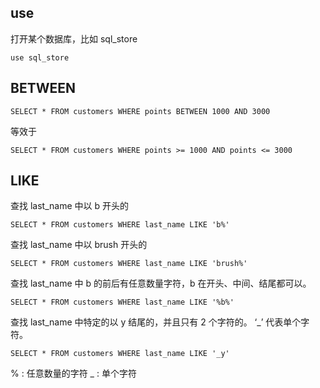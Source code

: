 
## use
打开某个数据库，比如 sql_store
```mysql
use sql_store
```

## BETWEEN
```mysql
SELECT * FROM customers WHERE points BETWEEN 1000 AND 3000
```
等效于
```mysql
SELECT * FROM customers WHERE points >= 1000 AND points <= 3000
```

## LIKE
查找 last_name 中以 b 开头的
```mysql
SELECT * FROM customers WHERE last_name LIKE 'b%'
```
查找 last_name 中以 brush 开头的
```mysql
SELECT * FROM customers WHERE last_name LIKE 'brush%'
```
查找 last_name 中 b 的前后有任意数量字符，b 在开头、中间、结尾都可以。
```mysql
SELECT * FROM customers WHERE last_name LIKE '%b%'
```
查找 last_name 中特定的以 y 结尾的，并且只有 2 个字符的。 ‘\_’ 代表单个字符。
```mysql
SELECT * FROM customers WHERE last_name LIKE '_y'
```

% : 任意数量的字符
_ : 单个字符
